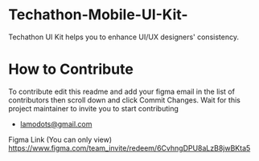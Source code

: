 # Techathon-Mobile-UI-Kit-
Techathon UI Kit helps you to enhance UI/UX designers' consistency.

# How to Contribute
To contribute edit this readme and add your figma email in the list of contributors then scroll down and click Commit Changes.
Wait for this project maintainer to invite you to start contributing

- lamodots@gmail.com

Figma Link (You can only view) 
https://www.figma.com/team_invite/redeem/6CvhngDPU8aLzB8jwBKta5
